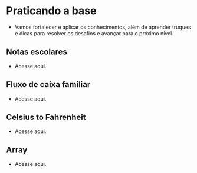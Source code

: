 # Praticando a base

- Vamos fortalecer e aplicar os conhecimentos, além de aprender truques e dicas para resolver os desafios e avançar para o próximo nível.

## Notas escolares


- Acesse aqui.

## Fluxo de caixa familiar

- Acesse aqui.


## Celsius to Fahrenheit

- Acesse aqui.

## Array

- Acesse aqui.
